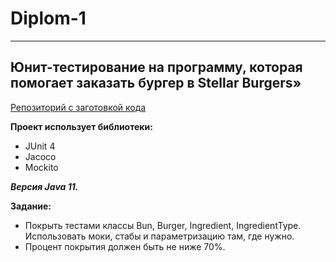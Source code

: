 # Diplom-1
***
## Юнит-тестирование на программу, которая помогает заказать бургер в Stellar Burgers»

[Репозиторий с заготовкой кода](https://github.com/yandex-praktikum/QA-java-diplom-1)


__Проект использует библиотеки:__
* JUnit 4
* Jacoco
* Mockito

___Версия Java 11.___

__Задание:__
* Покрыть тестами классы Bun, Burger, Ingredient, IngredientType. Использовать моки, стабы и параметризацию там, где нужно.
* Процент покрытия должен быть не ниже 70%.

